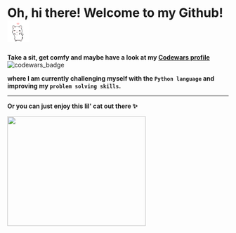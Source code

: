 # Oh, hi there! Welcome to my Github! <img src="https://github.com/Rabeneee/Rabeneee/blob/main/giphy.gif" width="50" height="50" />

**Take a sit, get comfy and maybe have a look at my [Codewars profile](https://www.codewars.com/users/Rabeneee)**
![codewars_badge](https://www.codewars.com/users/Rabeneee/badges/small) 

**where I am currently challenging myself with the `Python language` and improving my `problem solving skills`.**

---

**Or you can just enjoy this lil' cat out there ✨️**

<img src="https://github.com/Rabeneee/Rabeneee/blob/main/Pusheen_Plop.gif" width="315" height="250" />

<!--
**Rabeneee/Rabeneee** is a ✨ _special_ ✨ repository because its `README.md` (this file) appears on your GitHub profile.

Here are some ideas to get you started:

- 🔭 I’m currently working on ...
- 🌱 I’m currently learning ...
- 👯 I’m looking to collaborate on ...
- 🤔 I’m looking for help with ...
- 💬 Ask me about ...
- 📫 How to reach me: ...
- 😄 Pronouns: ...
- ⚡ Fun fact: ...



-->
